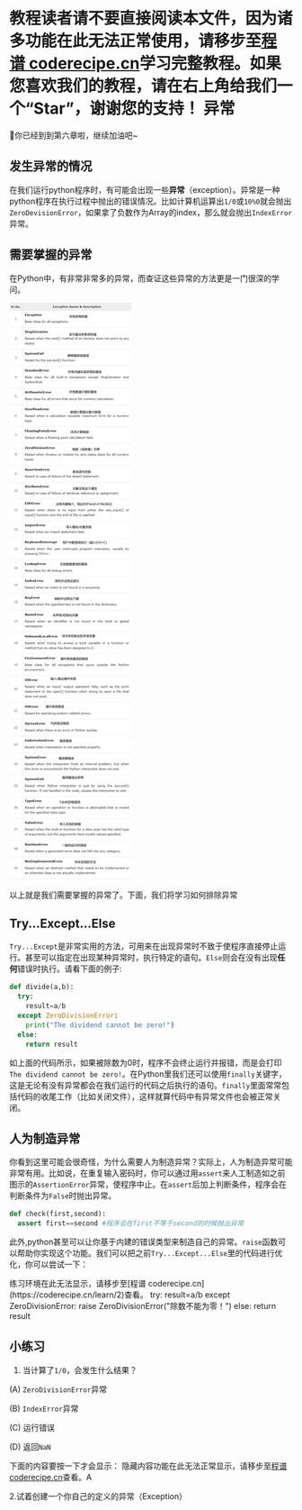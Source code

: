 <notice>教程读者请不要直接阅读本文件，因为诸多功能在此无法正常使用，请移步至[程谱 coderecipe.cn](https://coderecipe.cn/learn/2)学习完整教程。如果您喜欢我们的教程，请在右上角给我们一个“Star”，谢谢您的支持！</notice>
异常
======
🌟你已经到到第六章啦，继续加油吧~

发生异常的情况
-----
在我们运行python程序时，有可能会出现一些**异常**（exception）。异常是一种python程序在执行过程中抛出的错误情况。比如计算机运算出`1/0`或`10%0`就会抛出`ZeroDevisionError`，如果拿了负数作为Array的index，那么就会抛出`IndexError`异常。

需要掌握的异常
-----
在Python中，有非常非常多的异常，而查证这些异常的方法更是一门很深的学问。

![常见异常及翻译](Pic1.png)

以上就是我们需要掌握的异常了。下面，我们将学习如何排除异常

Try...Except...Else
-----
`Try...Except`是非常实用的方法，可用来在出现异常时不致于使程序直接停止运行。甚至可以指定在出现某种异常时，执行特定的语句。`Else`则会在没有出现**任何**错误时执行。请看下面的例子:
```python
def divide(a,b):
  try:
    result=a/b
  except ZeroDivisionError:
    print("The dividend cannot be zero!")
  else:
    return result
```
如上面的代码所示，如果被除数为0时，程序不会终止运行并报错，而是会打印`The dividend cannot be zero!`。在Python里我们还可以使用`finally`关键字，这是无论有没有异常都会在我们运行的代码之后执行的语句。`finally`里面常常包括代码的收尾工作（比如关闭文件），这样就算代码中有异常文件也会被正常关闭。

人为制造异常
------
你看到这里可能会很奇怪，为什么需要人为制造异常？实际上，人为制造异常可能非常有用。比如说，在重复输入密码时，你可以通过用`assert`来人工制造如之前图示的`AssertionError`异常，使程序中止。在`assert`后加上判断条件，程序会在判断条件为`False`时抛出异常。
```python
def check(first,second):
  assert first==second #程序会在first不等于second的时候抛出异常
```

此外,python甚至可以让你基于内建的错误类型来制造自己的异常。`raise`函数可以帮助你实现这个功能。我们可以把之前`Try...Except...Else`里的代码进行优化，你可以尝试一下：

<lab lang="python" parameters="filename=Hello.py">
<notice>练习环境在此无法显示，请移步至[程谱 coderecipe.cn](https://coderecipe.cn/learn/2)查看。</notice>
try:
    result=a/b
  except ZeroDivisionError:
    raise ZeroDivisionError("除数不能为零！")
  else:
    return result
</lab>

小练习
------
1. 当计算了`1/0`，会发生什么结果？

(A) `ZeroDivisionError`异常

(B) `IndexError`异常

(C) 运行错误

(D) 返回`NaN`

下面的内容要按一下才会显示：
<cr type="hidden"><notice>隐藏内容功能在此无法正常显示，请移步至[程谱 coderecipe.cn](https://coderecipe.cn/learn/2)查看。</notice>A</cr>

2.试着创建一个你自己的定义的异常（Exception）

